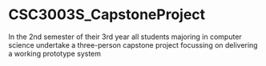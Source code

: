 # CSC3003S_CapstoneProject
In the 2nd semester of their 3rd year all students majoring in computer science undertake a three-person capstone project focussing on delivering a working prototype system
